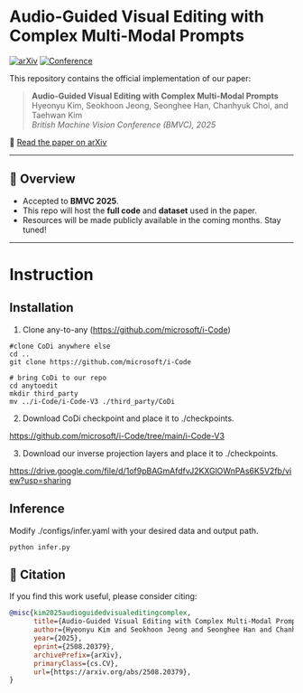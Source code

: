 # Audio-Guided Visual Editing with Complex Multi-Modal Prompts

[![arXiv](https://img.shields.io/badge/arXiv-2508.xxxxx-b31b1b.svg)](https://arxiv.org/abs/2508.20379)
[![Conference](https://img.shields.io/badge/BMVC-2025-blue)](https://bmvc2025.org)

This repository contains the official implementation of our paper:

> **Audio-Guided Visual Editing with Complex Multi-Modal Prompts**  
> Hyeonyu Kim, Seokhoon Jeong, Seonghee Han, Chanhyuk Choi, and Taehwan Kim  
> *British Machine Vision Conference (BMVC), 2025*

📄 [Read the paper on arXiv](https://arxiv.org/abs/2508.20379)

---

## 🚀 Overview
- Accepted to **BMVC 2025**.  
- This repo will host the **full code** and **dataset** used in the paper.  
- Resources will be made publicly available in the coming months. Stay tuned!

---

# Instruction

## Installation

1. Clone any-to-any (https://github.com/microsoft/i-Code)

```
#clone CoDi anywhere else
cd ..
git clone https://github.com/microsoft/i-Code

# bring CoDi to our repo
cd anytoedit
mkdir third_party
mv ../i-Code/i-Code-V3 ./third_party/CoDi
```

2. Download CoDi checkpoint and place it to ./checkpoints.

https://github.com/microsoft/i-Code/tree/main/i-Code-V3

3. Download our inverse projection layers and place it to ./checkpoints.

https://drive.google.com/file/d/1of9pBAGmAfdfvJ2KXGlOWnPAs6K5V2fb/view?usp=sharing


## Inference

Modify ./configs/infer.yaml with your desired data and output path. 

```
python infer.py
```

## 📌 Citation
If you find this work useful, please consider citing:

```bibtex
@misc{kim2025audioguidedvisualeditingcomplex,
      title={Audio-Guided Visual Editing with Complex Multi-Modal Prompts}, 
      author={Hyeonyu Kim and Seokhoon Jeong and Seonghee Han and Chanhyuk Choi and Taehwan Kim},
      year={2025},
      eprint={2508.20379},
      archivePrefix={arXiv},
      primaryClass={cs.CV},
      url={https://arxiv.org/abs/2508.20379}, 
}
